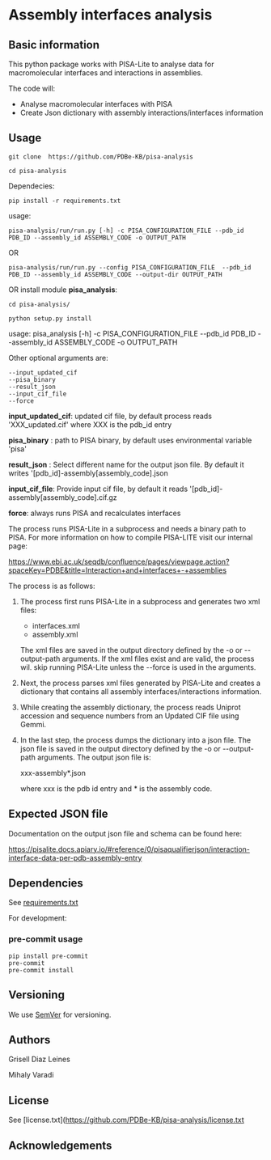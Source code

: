 # Assembly interfaces analysis 

## Basic information

This python package works with PISA-Lite to analyse data for macromolecular interfaces and interactions in assemblies.

The code will:
- Analyse macromolecular interfaces with PISA
- Create Json dictionary with assembly interactions/interfaces information

## Usage 

```
git clone  https://github.com/PDBe-KB/pisa-analysis

cd pisa-analysis 

``` 
Dependecies:

```
pip install -r requirements.txt

```

usage: 

```
pisa-analysis/run/run.py [-h] -c PISA_CONFIGURATION_FILE --pdb_id PDB_ID --assembly_id ASSEMBLY_CODE -o OUTPUT_PATH
```
OR
```
pisa-analysis/run/run.py --config PISA_CONFIGURATION_FILE  --pdb_id PDB_ID --assembly_id ASSEMBLY_CODE --output-dir OUTPUT_PATH
```
OR install module **pisa_analysis**:

```
cd pisa-analysis/

python setup.py install
```
usage: pisa_analysis [-h] -c PISA_CONFIGURATION_FILE --pdb_id PDB_ID --assembly_id ASSEMBLY_CODE -o OUTPUT_PATH


Other optional arguments are:

```
--input_updated_cif
--pisa_binary 
--result_json 
--input_cif_file 
--force  
```
**input_updated_cif**: updated cif file, by default process reads 'XXX_updated.cif' where XXX is the pdb_id entry

**pisa_binary** : path to PISA binary, by default uses environmental variable 'pisa'

**result_json** : Select different name for the output json file. By default it writes '[pdb_id]-assembly[assembly_code].json

**input_cif_file**: Provide input cif file, by default it reads '[pdb_id]-assembly[assembly_code].cif.gz

**force**: always runs PISA and recalculates interfaces

The process runs PISA-Lite in a subprocess and needs a binary path to PISA. For more information on how to compile PISA-LITE visit our internal page: 

https://www.ebi.ac.uk/seqdb/confluence/pages/viewpage.action?spaceKey=PDBE&title=Interaction+and+interfaces+-+assemblies

The process is as follows:

1. The process first runs PISA-Lite in a subprocess and generates two xml files:
   - interfaces.xml
   - assembly.xml
   
    The xml files are saved in the output directory defined by the -o or --output-path arguments. If the xml files exist and are valid, the process wil.          skip running PISA-Lite unless the --force is used in the arguments. 

2. Next, the process parses xml files generated by PISA-Lite and creates a dictionary that contains all assembly interfaces/interactions information. 

3. While creating the assembly dictionary, the process reads Uniprot accession and sequence numbers from an Updated CIF file using Gemmi. 

4. In the last step, the process dumps the dictionary into a json file. The json file is saved in the output directory defined by the -o or --output-path arguments. The output json file is:
  
     xxx-assembly*.json 
  
     where xxx is the pdb id entry and * is the assembly code. 
  

## Expected JSON file

Documentation on the output json file and schema can be found here: 

https://pisalite.docs.apiary.io/#reference/0/pisaqualifierjson/interaction-interface-data-per-pdb-assembly-entry


## Dependencies 

See  [requirements.txt](https://github.com/PDBe-KB/pisa-analysis/requirements.txt)

For development: 

### pre-commit usage

```
pip install pre-commit
pre-commit
pre-commit install
```

## Versioning

We use [SemVer](https://semver.org) for versioning.

## Authors
Grisell Diaz Leines

Mihaly Varadi 

## License

See  [license.txt](https://github.com/PDBe-KB/pisa-analysis/license.txt

## Acknowledgements
